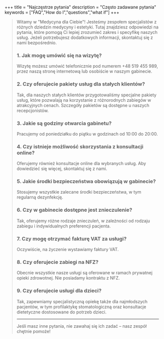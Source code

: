 +++
title = "Najczęstrze pytania"
description = "Często zadawane pytania"
keywords = ["FAQ","How do I","questions","what if"]
+++

>Witamy w "Medycyna dla Ciebie"! Jesteśmy zespołem specjalistów z różnych dziedzin medycyny i estetyki. Tutaj znajdziesz odpowiedzi na pytania, które pomogą Ci lepiej zrozumieć zakres i specyfikę naszych usług. Jeżeli potrzebujesz dodatkowych informacji, skontaktuj się z nami bezpośrednio.
>
>### 1. Jak mogę umówić się na wizytę?
>
>Wizytę możesz umówić telefonicznie pod numerem +48 519 455 989, przez naszą stronę internetową lub osobiście w naszym gabinecie.
>
>### 2. Czy oferujecie pakiety usług dla stałych klientów?
>
>Tak, dla naszych stałych klientów przygotowaliśmy specjalne pakiety usług, które pozwalają na korzystanie z różnorodnych zabiegów w atrakcyjnych cenach. Szczegóły pakietów są dostępne u naszych recepcjonistów.
>
>### 3. Jakie są godziny otwarcia gabinetu?
>
>Pracujemy od poniedziałku do piątku w godzinach od 10:00 do 20:00.
>
>### 4. Czy istnieje możliwość skorzystania z konsultacji online?
>
>Oferujemy również konsultacje online dla wybranych usług. Aby dowiedzieć się więcej, skontaktuj się z nami.
>
>### 5. Jakie środki bezpieczeństwa obowiązują w gabinecie?
>
>Stosujemy wszystkie zalecane środki bezpieczeństwa, w tym regularną dezynfekcję.
>
>### 6. Czy w gabinecie dostępne jest znieczulenie?
>
>Tak, oferujemy różne rodzaje znieczuleń, w zależności od rodzaju zabiegu i indywidualnych preferencji pacjenta.
>
>### 7. Czy mogę otrzymać fakturę VAT za usługi?
>
>Oczywiście, na życzenie wystawiamy faktury VAT.
>
>### 8. Czy oferujecie zabiegi na NFZ?
>
>Obecnie wszystkie nasze usługi są oferowane w ramach prywatnej opieki zdrowotnej. Nie posiadamy kontraktu z NFZ.
>
>### 9. Czy oferujecie usługi dla dzieci?
>
>Tak, zapewniamy specjalistyczną opiekę także dla najmłodszych pacjentów, w tym profilaktykę stomatologiczną oraz konsultacje dietetyczne dostosowane do potrzeb dzieci.
>
>
>---
>
>Jeśli masz inne pytania, nie zawahaj się ich zadać – nasz zespół chętnie pomoże!
